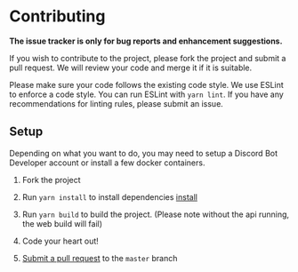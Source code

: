 # Contributing

**The issue tracker is only for bug reports and enhancement suggestions.**

If you wish to contribute to the project, please fork the project and submit a pull request. We will review your code and merge it if it is suitable.

Please make sure your code follows the existing code style. We use ESLint to enforce a code style. You can run ESLint with `yarn lint`. If you have any recommendations for linting rules, please submit an issue.

## Setup

Depending on what you want to do, you may need to setup a Discord Bot Developer account or install a few docker containers.

1. Fork the project

2. Run `yarn install` to install dependencies [install](https://yarnpkg.com/getting-started/install)

3. Run `yarn build` to build the project. (Please note without the api running, the web build will fail)

4. Code your heart out!

5. [Submit a pull request](https://github.com/dougrocha/quanty/compare) to the `master` branch
